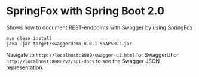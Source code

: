 # SpringFox with Spring Boot 2.0

Shows how to document REST-endpoints with Swagger by using [SpringFox](http://springfox.github.io/springfox/)

```
mvn clean install
java -jar target/swaggerdemo-0.0.1-SNAPSHOT.jar
```

Navigate to `http://localhost:8080/swagger-ui.html` for SwaggerUI or `http://localhost:8080/v2/api-docs` to see the Swagger JSON representation.
